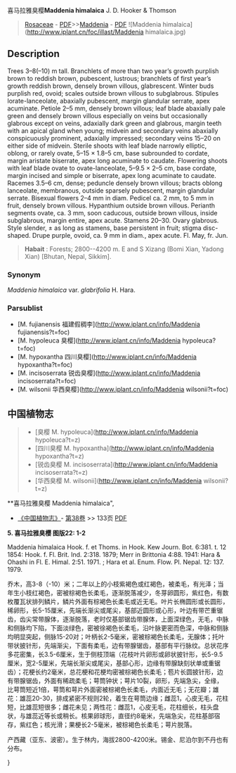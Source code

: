 喜马拉雅臭樱**Maddenia himalaica** J. D. Hooker & Thomson

> [Rosaceae](http://www.iplant.cn/info/Rosaceae?t=foc) - [PDF](http://www.iplant.cn/foc/pdf/Rosaceae.pdf)>>[Maddenia](http://www.iplant.cn/info/Maddenia?t=foc) - [PDF](http://www.iplant.cn/foc/pdf/Maddenia.pdf)
![Maddenia himalaica](http://www.iplant.cn/foc/illast/Maddenia himalaica.jpg)

## Description

Trees 3–8(–10) m tall. Branchlets of more than two year’s growth purplish brown to reddish brown, pubescent, lustrous; branchlets of first year’s growth reddish brown, densely brown villous, glabrescent. Winter buds purplish red, ovoid; scales outside brown villous to subglabrous. Stipules lorate-lanceolate, abaxially pubescent, margin glandular serrate, apex acuminate. Petiole 2–5 mm, densely brown villous; leaf blade abaxially pale green and densely brown villous especially on veins but occasionally glabrous except on veins, adaxially dark green and glabrous, margin teeth with an apical gland when young; midvein and secondary veins abaxially conspicuously prominent, adaxially impressed; secondary veins 15–20 on either side of midvein. Sterile shoots with leaf blade narrowly elliptic, oblong, or rarely ovate, 5–15 × 1.8–5 cm, base subrounded to cordate, margin aristate biserrate, apex long acuminate to caudate. Flowering shoots with leaf blade ovate to ovate-lanceolate, 5–9.5 × 2–5 cm, base cordate, margin incised and simple or biserrate, apex long acuminate to caudate. Racemes 3.5–6 cm, dense; peduncle densely brown villous; bracts oblong lanceolate, membranous, outside sparsely pubescent, margin glandular serrate. Bisexual flowers 2–4 mm in diam. Pedicel ca. 2 mm, to 5 mm in fruit, densely brown villous. Hypanthium outside brown villous. Perianth segments ovate, ca. 3 mm, soon caducous, outside brown villous, inside subglabrous, margin entire, apex acute. Stamens 20–30. Ovary glabrous. Style slender, ± as long as stamens, base persistent in fruit; stigma disc-shaped. Drupe purple, ovoid, ca. 9 mm in diam., apex acute. Fl. May, fr. Jun.

> **Habait** : 
> Forests; 2800--4200 m. E and S Xizang (Bomi Xian, Yadong Xian) [Bhutan, Nepal, Sikkim].

### Synonym
*Maddenia himalaica* var. *glabrifolia* H. Hara.

### Parsublist

* [M.  fujianensis  福建假稠李](http://www.iplant.cn/info/Maddenia fujianensis?t=foc)
* [M.  hypoleuca  臭樱](http://www.iplant.cn/info/Maddenia hypoleuca?t=foc)
* [M.  hypoxantha  四川臭樱](http://www.iplant.cn/info/Maddenia hypoxantha?t=foc)
* [M.  incisoserrata  锐齿臭樱](http://www.iplant.cn/info/Maddenia incisoserrata?t=foc)
* [M.  wilsonii  华西臭樱](http://www.iplant.cn/info/Maddenia wilsonii?t=foc)

## 中国植物志

> * [臭樱  M.  hypoleuca](http://www.iplant.cn/info/Maddenia hypoleuca?t=z)
> * [四川臭樱  M.  hypoxantha](http://www.iplant.cn/info/Maddenia hypoxantha?t=z)
> * [锐齿臭樱  M.  incisoserrata](http://www.iplant.cn/info/Maddenia incisoserrata?t=z)
> * [华西臭樱  M.  wilsonii](http://www.iplant.cn/info/Maddenia wilsonii?t=z)

**喜马拉雅臭樱 Maddenia himalaica",

* [《中国植物志》](http://www.iplant.cn/frps)- [第38卷](http://www.iplant.cn/frps/vol/38) >> 133页 [PDF](http://www.iplant.cn/frps/pdf/38/133.PDF)

**5. 喜马拉雅臭樱 图版22: 1-2**

Maddenia himalaica Hook. f. et Thoms. in Hook. Kew Journ. Bot. 6:381. t. 12 1854: Hook. f. Fl. Brit. Ind. 2:318. 1879; Merr in Brittonia 4:88. 1941: Hara & Ohashi in Fl. E. Himal. 2:51. 1971. ; Hara et al. Enum. Flow. Pl. Nepal. 12: 137. 1979.

乔木，高3-8（-10）米；二年以上的小枝紫褐色或红褐色，被柔毛，有光泽；当年生小枝红褐色，密被棕褐色长柔毛，逐渐脱落减少，冬芽卵圆形，紫红色，有数枚覆瓦状排列鳞片，鳞片外面有棕褐色长柔毛或近无毛。叶片长椭圆形或长圆形，稀卵形，长5-15厘米，先端长渐尖或尾尖，基部近圆形或心形，叶边有带芒重锯齿，齿尖常带腺体，逐渐脱落，老时仅基部锯齿带腺体，上面深绿色，无毛，中脉和侧脉均下陷，下面淡绿色，密被徐褐色长柔毛，沿叶脉更密而色深，中脉和侧脉均明显突起，侧脉15-20对；叶柄长2-5毫米，密被棕褐色长柔毛，无腺体；托叶带状披针形，先端渐尖，下面有柔毛，边有带腺锯齿，基部有平行脉纹。总状花序多花密集，长3.5-6厘米，生于侧枝顶端（花枝叶片卵形或卵状披针形，长5-9.5厘米，宽2-5厘米，先端长渐尖或尾尖，基部心形，边缘有带腺缺刻状单或重锯齿）；花梗长约2毫米，总花梗和花梗均密被棕褐色长柔毛；苞片长圆披针形，边有带腺锯齿，外面有稀疏柔毛；萼筒钟状；萼片10裂，卵形，先端急尖，全缘，比萼筒短近1倍，萼筒和萼片外面密被棕褐色长柔毛，内面近无毛；无花瓣；雄花：雄蕊20-30，排成紧密不规则2轮，着生在萼筒边缘；雌蕊1，心皮无毛，花柱短，比雄蕊短很多；雌花未见；两性花：雌蕊1，心皮无毛，花柱细长，柱头盘状，与雄蕊近等长或稍长。核果卵球形，直径约8毫米，先端急尖，花柱基部宿存，紫红色；核光滑；果梗长2-5毫米，被棕褐色长柔毛；萼片脱落。

产西藏（亚东、波密）。生于林内，海拔2800-4200米。锡金、尼泊尔到不丹也有分布。

}
